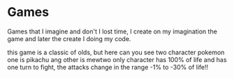 # Games
Games that I imagine and don't I lost time, I create on my imagination the game and later the create I doing my code.

this game is a classic of olds, but here can you see two character pokemon one is pikachu ang other is mewtwo
only character has 100% of life and has one turn to fight, the attacks change in the range -1% to -30% of life!!
